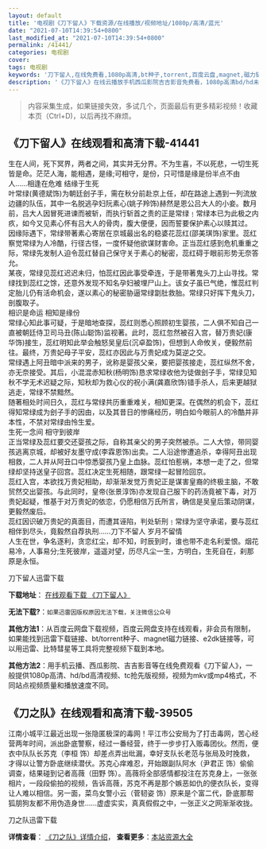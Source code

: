 ```yaml
---
layout: default
title: '电视剧《刀下留人》下载资源/在线播放/视频地址/1080p/高清/蓝光'
date: "2021-07-10T14:39:54+0800"
last_modified_at: "2021-07-10T14:39:54+0800"
permalink: /41441/
categories: 电视剧
cover:
tags: 电视剧
keywords: '刀下留人,在线免费看,1080p高清,bt种子,torrent,百度云盘,magnet,磁力链,迅雷下载资源'
description: '《刀下留人》在线云播放手机西瓜影院吉吉影音免费看，1080p高清bd/hd未删减完整版和tc抢先枪版，mkv/mp4格式，附带bt/torrent种子、magnet/磁力链、百度云盘、网盘资源迅雷下载链接'
---
```


>内容采集生成，如果链接失效，多试几个，页面最后有更多精彩视频！收藏本页（Ctrl+D)，以后再找不麻烦。


## 《刀下留人》在线观看和高清下载-41441

生在人间，死下冥界，两者之间，其实并无分界。不为生喜，不以死悲，一切生死皆是命。茫茫人海，能相遇，是缘;可相守，是份，只可惜是缘是份半点不由人&hellip;…相逢在危难 结缘于生死<br />叶常绿(黄德斌饰)为朝廷刽子手，需在秋分前赴京上任，却在路途上遇到一列流放边疆的队伍，其中一名脱逃孕妇阮素心(姚子羚饰)赫然是恩公吕大人的小妾。数月前，吕大人因冒死进谏而被斩，而执行斩首之责的正是常绿﹗常绿本已为此极之内疚，如今又见素心怀有吕大人的骨肉，腹大便便，因而誓要保护素心以赎其过。<br />因缘际遇下，常绿带著素心寄居在京城最出名的稳婆花蕊红(邵美琪饰)家里。蕊红察觉常绿为人冷酷，行径古怪，一度怀疑他欲谋财害命。正当蕊红感到危机重重之际，常绿先发制人迫令蕊红替自己保守关于素心的秘密，蕊红碍于眼前形势无奈答允。<br />某夜，常绿见蕊红迟迟未归，怕蕊红因此事受牵连，于是带著鬼头刀上山寻找。常绿找到蕊红之馀，还意外发现不知名孕妇被埋尸山上。该女子虽已气绝，惟蕊红判定胎儿仍有活命机会，遂以素心的秘密胁逼常绿劏肚救胎。常绿只好挥下鬼头刀，剖腹取子。<br />相识是命运 相知是缘份<br />常绿心知此事可疑，于是暗地查探，蕊红则悉心照顾初生婴孩，二人俱不知自己一直被朝廷侍卫司马丑(陈山聪饰)监视著。此时，蕊红忽然被召入宫，替万贵妃(康华饰)接生，蕊红明知此举会触怒吴皇后(沉卓盈饰)，但想到人命攸关，便毅然前往。最终，万贵妃母子平安，蕊红亦因此与万贵妃成为莫逆之交。<br />常绿遇上阿丑暗中派来的男子，讹称是婴孩父亲，要把婴孩接走，蕊红纵然不舍，亦无奈接受。其后，小混混赤知秋(杨明饰)恳求常绿收他为徒做刽子手，常绿见知秋不学无术迟疑之际，知秋却为救心仪的祝小满(龚嘉欣饰)错手杀人，后来更越狱逃走，常绿不禁黯然。<br />随著相处时间日久，蕊红与常绿共历重重难关，相知更深。在偶然的机会下，蕊红得知常绿成为刽子手的因由，以及其昔日的惨痛经历，明白如今眼前人的冷酷并非本性，不禁对常绿由怜生爱。<br />生死一念间 相守到彼岸<br />正当常绿及蕊红要交还婴孩之际，自称其亲父的男子突然被杀。二人大惊，带同婴孩逃离京城，却被好友墨守成(李霖恩饰)出卖。二人沿途惨遭追杀，幸得阿丑出现相救，二人并从阿丑口中惊悉婴孩乃皇上血脉。蕊红怕惹祸，本想一走了之，但常绿却坚持送皇子回宫。蕊红决定生死相随，跟常绿一起冒险回京。<br />蕊红入宫，本欲找万贵妃相助，却渐渐发觉万贵妃正是谋害皇裔的终极主脑，不敢贸然交出婴孩。与此同时，皇帝(张景淳饰)亦发现自己服下的药汤竟被下毒，对万贵妃起疑，惟基于对万贵妃的依恋，仍愿相信万氏所言，确信是吴皇后策动阴谋，更毅然废后。<br />蕊红因识破万贵妃的真面目，而遭其诬陷，判处斩刑﹗常绿为坚守承诺，要与蕊红相伴到尽头，竟毅然自荐执刑……刀下不留人 岁月不留情<br />人生在世，争名逐利，贪恋红尘，却不知，时辰到时，谁也带不走名利爱恨。烟花易冷，人事易分;生死彼岸，遥遥对望，历尽凡尘一生，方明白，生死自在，刹那原是永恒。<br />


刀下留人迅雷下载

**下载地址**： [在线观看下载 《刀下留人》](https://www.993dy.com//vod-detail-id-10840.html) 


**无法下载?**：`如果迅雷因版权原因无法下载，关注微信公众号 `

**其他方法1**：从百度云网盘下载视频，百度云网盘支持在线观看，非会员有限制，如果能找到迅雷下载链接、bt/torrent种子、magnet磁力链接、e2dk链接等，可以用迅雷、比特彗星等工具将完整视频下载到本地。

**其他方法2**：用手机云播、西瓜影院、吉吉影音等在线免费观看《刀下留人》，一般提供1080p高清、hd/bd高清视频、tc抢先版视频，视频为mkv或mp4格式，不同站点视频质量和播放速度不同。


## 《刀之队》在线观看和高清下载-39505

江南小城平江最近出现一张隐匿极深的毒网！平江市公安局为了打击毒网，苦心经营两年时间，派出卧底警察，经过一番经营，终于一步步打入贩毒团伙。然而，便衣中队队长苏克（李桓 饰）却差点弄出纰漏，幸好支队长老范与张局及时挽救，才得以让警方卧底继续潜伏。苏克心痒难忍，开始跟副队阿水（尹君正 饰）偷偷调查，结果碰到记者高薇（田野 饰）。高薇将全部感情都投注在苏克身上，一张张相片，一段段偷拍的视频，告诉高薇，苏克不再是那个嫉恶如仇的便衣队长，变得让人难以相信。另一面，菜鸟女警小云（菅韧姿 饰）原来是个富二代，卧底那帮狐朋狗友都不用伪造身世&hellip;…虚虚实实，真真假假之中，一张正义之网渐渐收拢。<!---剧情end--->


刀之队迅雷下载

**详情查看**： [《刀之队》详情介绍](/movie/39505/)， **查看更多**：[本站资源大全](/movie/t/all/)

